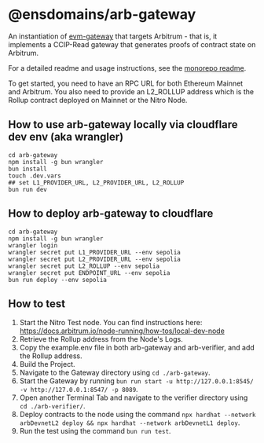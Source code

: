 # @ensdomains/arb-gateway

An instantiation of [evm-gateway](https://github.com/ensdomains/evmgateway/tree/main/evm-gateway) that targets Arbitrum - that is, it implements a CCIP-Read gateway that generates proofs of contract state on Arbitrum.

For a detailed readme and usage instructions, see the [monorepo readme](https://github.com/ensdomains/evmgateway/tree/main).

To get started, you need to have an RPC URL for both Ethereum Mainnet and Arbitrum. You also need to provide an L2_ROLLUP address which is the Rollup contract deployed on Mainnet or the Nitro Node.

## How to use arb-gateway locally via cloudflare dev env (aka wrangler)

```
cd arb-gateway
npm install -g bun wrangler
bun install
touch .dev.vars
## set L1_PROVIDER_URL, L2_PROVIDER_URL, L2_ROLLUP
bun run dev
```

## How to deploy arb-gateway to cloudflare

```
cd arb-gateway
npm install -g bun wrangler
wrangler login
wrangler secret put L1_PROVIDER_URL --env sepolia
wrangler secret put L2_PROVIDER_URL --env sepolia
wrangler secret put L2_ROLLUP --env sepolia
wrangler secret put ENDPOINT_URL --env sepolia
bun run deploy --env sepolia
```

## How to test

1. Start the Nitro Test node. You can find instructions here: https://docs.arbitrum.io/node-running/how-tos/local-dev-node
2. Retrieve the Rollup address from the Node's Logs.
3. Copy the example.env file in both arb-gateway and arb-verifier, and add the Rollup address.
4. Build the Project.
5. Navigate to the Gateway directory using `cd ./arb-gateway`.
6. Start the Gateway by running `bun run start -u http://127.0.0.1:8545/ -v http://127.0.0.1:8547/ -p 8089`.
7. Open another Terminal Tab and navigate to the verifier directory using `cd ./arb-verifier/`.
8. Deploy contracts to the node using the command `npx hardhat --network arbDevnetL2 deploy && npx hardhat --network arbDevnetL1 deploy`.
9. Run the test using the command `bun run test`.
